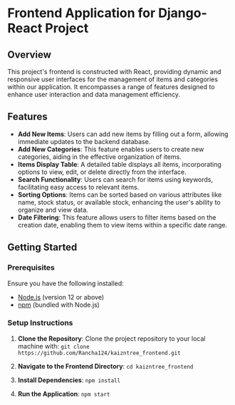 # Frontend Application for Django-React Project

## Overview
This project's frontend is constructed with React, providing dynamic and responsive user interfaces for the management of items and categories within our application. It encompasses a range of features designed to enhance user interaction and data management efficiency.

## Features
- **Add New Items**: Users can add new items by filling out a form, allowing immediate updates to the backend database.
- **Add New Categories**: This feature enables users to create new categories, aiding in the effective organization of items.
- **Items Display Table**: A detailed table displays all items, incorporating options to view, edit, or delete directly from the interface.
- **Search Functionality**: Users can search for items using keywords, facilitating easy access to relevant items.
- **Sorting Options**: Items can be sorted based on various attributes like name, stock status, or available stock, enhancing the user's ability to organize and view data.
- **Date Filtering**: This feature allows users to filter items based on the creation date, enabling them to view items within a specific date range.

## Getting Started

### Prerequisites
Ensure you have the following installed:
- [Node.js](https://nodejs.org/en/) (version 12 or above)
- [npm](https://www.npmjs.com/) (bundled with Node.js)

### Setup Instructions

1. **Clone the Repository**:
   Clone the project repository to your local machine with:
   ```git clone https://github.com/Rancha124/kaizntree_frontend.git```

2. **Navigate to the Frontend Directory**:
```cd kaizntree_frontend```

3. **Install Dependencies**:
```npm install```

4. **Run the Application**:
```npm start```

